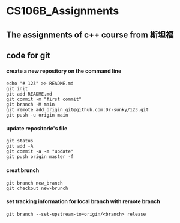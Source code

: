 # CS106B_Assignments
## The assignments of c++ course from 斯坦福
## code for git
#### create a new repository on the command line

    echo "# 123" >> README.md
    git init
    git add README.md
    git commit -m "first commit"
    git branch -M main
    git remote add origin git@github.com:Dr-sunky/123.git
    git push -u origin main

#### update repositorie's file

    git status
    git add -A
    git commit -a -m "update"
    git push origin master -f

#### creat brunch
    git branch new_branch
    git checkout new-brunch

#### set tracking information for local branch with remote branch
    git branch --set-upstream-to=origin/<branch> release
